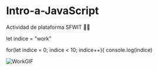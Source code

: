 # Intro-a-JavaScript
Actividad de plataforma SFWIT 💄💋

let indice = "work"

 for(let indice = 0; indice < 10; indice++){
    console.log(indice)

![WorkGIF](https://user-images.githubusercontent.com/98131770/156083935-c887e114-2a2b-4019-9995-4bf92247cdbc.gif)
